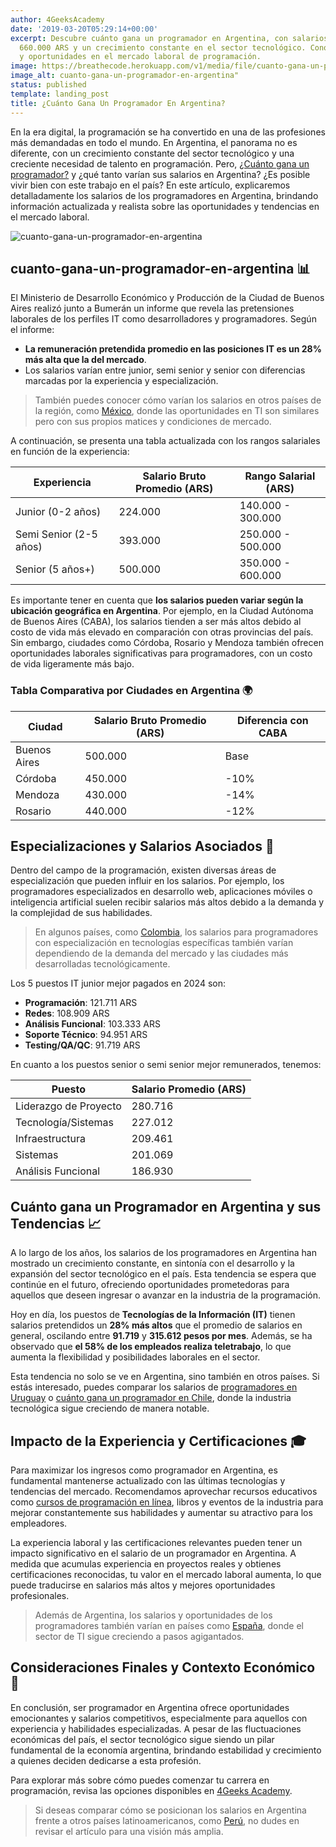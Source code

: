 ```yaml
---
author: 4GeeksAcademy
date: '2019-03-20T05:29:14+00:00'
excerpt: Descubre cuánto gana un programador en Argentina, con salarios promedio de
  660.000 ARS y un crecimiento constante en el sector tecnológico. Conoce las tendencias
  y oportunidades en el mercado laboral de programación.
image: https://breathecode.herokuapp.com/v1/media/file/cuanto-gana-un-programador-jpg
image_alt: cuanto-gana-un-programador-en-argentina"
status: published
template: landing_post
title: ¿Cuánto Gana Un Programador En Argentina?
---
```

En la era digital, la programación se ha convertido en una de las profesiones más demandadas en todo el mundo. En Argentina, el panorama no es diferente, con un crecimiento constante del sector tecnológico y una creciente necesidad de talento en programación. Pero, [¿Cuánto gana un programador?](https://4geeksacademy.com/es/cuanto-gana-un-programador/cuanto-gana-un-programador) y ¿qué tanto varían sus salarios en Argentina? ¿Es posible vivir bien con este trabajo en el país? En este artículo, explicaremos detalladamente los salarios de los programadores en Argentina, brindando información actualizada y realista sobre las oportunidades y tendencias en el mercado laboral.

![cuanto-gana-un-programador-en-argentina](https://breathecode.herokuapp.com/v1/media/file/argentina-background-post-jpg?width=400 "cuanto-gana-un-programador-en-argentina")

## cuanto-gana-un-programador-en-argentina 📊

El Ministerio de Desarrollo Económico y Producción de la Ciudad de Buenos Aires realizó junto a Bumerán un informe que revela las pretensiones laborales de los perfiles IT como desarrolladores y programadores. Según el informe:

- **La remuneración pretendida promedio en las posiciones IT es un 28% más alta que la del mercado**.
- Los salarios varían entre junior, semi senior y senior con diferencias marcadas por la experiencia y especialización.

> También puedes conocer cómo varían los salarios en otros países de la región, como [México](https://4geeksacademy.com/es/cuanto-gana-un-programador/cuanto-gana-un-programador-en-mexico), donde las oportunidades en TI son similares pero con sus propios matices y condiciones de mercado.

A continuación, se presenta una tabla actualizada con los rangos salariales en función de la experiencia:

| Experiencia | Salario Bruto Promedio (ARS) | Rango Salarial (ARS) |
|---|---|---|
| Junior (0-2 años) | 224.000 | 140.000 - 300.000 |
| Semi Senior (2-5 años) | 393.000 | 250.000 - 500.000 |
| Senior (5 años+) | 500.000 | 350.000 - 600.000 |

Es importante tener en cuenta que **los salarios pueden variar según la ubicación geográfica en Argentina**. Por ejemplo, en la Ciudad Autónoma de Buenos Aires (CABA), los salarios tienden a ser más altos debido al costo de vida más elevado en comparación con otras provincias del país. Sin embargo, ciudades como Córdoba, Rosario y Mendoza también ofrecen oportunidades laborales significativas para programadores, con un costo de vida ligeramente más bajo.

### Tabla Comparativa por Ciudades en Argentina 🌍

| Ciudad      | Salario Bruto Promedio (ARS) | Diferencia con CABA |
|-------------|------------------------------|---------------------|
| Buenos Aires | 500.000 | Base |
| Córdoba     | 450.000 | -10% |
| Mendoza     | 430.000 | -14% |
| Rosario     | 440.000 | -12% |

## Especializaciones y Salarios Asociados 💼

Dentro del campo de la programación, existen diversas áreas de especialización que pueden influir en los salarios. Por ejemplo, los programadores especializados en desarrollo web, aplicaciones móviles o inteligencia artificial suelen recibir salarios más altos debido a la demanda y la complejidad de sus habilidades.

> En algunos países, como [Colombia](https://4geeksacademy.com/es/cuanto-gana-un-programador/cuanto-gana-un-programador-en-colombia), los salarios para programadores con especialización en tecnologías específicas también varían dependiendo de la demanda del mercado y las ciudades más desarrolladas tecnológicamente.

Los 5 puestos IT junior mejor pagados en 2024 son:

- **Programación**: 121.711 ARS
- **Redes**: 108.909 ARS
- **Análisis Funcional**: 103.333 ARS
- **Soporte Técnico**: 94.951 ARS
- **Testing/QA/QC**: 91.719 ARS

En cuanto a los puestos senior o semi senior mejor remunerados, tenemos:

| Puesto                 | Salario Promedio (ARS) |
|------------------------|------------------------|
| Liderazgo de Proyecto   | 280.716                |
| Tecnología/Sistemas     | 227.012                |
| Infraestructura         | 209.461                |
| Sistemas                | 201.069                |
| Análisis Funcional      | 186.930                |

## Cuánto gana un Programador en Argentina y sus Tendencias 📈

A lo largo de los años, los salarios de los programadores en Argentina han mostrado un crecimiento constante, en sintonía con el desarrollo y la expansión del sector tecnológico en el país. Esta tendencia se espera que continúe en el futuro, ofreciendo oportunidades prometedoras para aquellos que deseen ingresar o avanzar en la industria de la programación.

Hoy en día, los puestos de **Tecnologías de la Información (IT)** tienen salarios pretendidos un **28% más altos** que el promedio de salarios en general, oscilando entre **91.719** y **315.612 pesos por mes**. Además, se ha observado que **el 58% de los empleados realiza teletrabajo**, lo que aumenta la flexibilidad y posibilidades laborales en el sector.

Esta tendencia no solo se ve en Argentina, sino también en otros países. Si estás interesado, puedes comparar los salarios de [programadores en Uruguay](https://4geeksacademy.com/es/cuanto-gana-un-programador/cuanto-gana-un-programador-en-uruguay) o [cuánto gana un programador en Chile](https://4geeksacademy.com/es/cuanto-gana-un-programador/cuanto-gana-un-programador-en-chile), donde la industria tecnológica sigue creciendo de manera notable.

## Impacto de la Experiencia y Certificaciones 🎓

Para maximizar los ingresos como programador en Argentina, es fundamental mantenerse actualizado con las últimas tecnologías y tendencias del mercado. Recomendamos aprovechar recursos educativos como [cursos de programación en línea](https://4geeksacademy.com/es/coding-campus/bootcamp-programacion-argentina-buenos-aires), libros y eventos de la industria para mejorar constantemente sus habilidades y aumentar su atractivo para los empleadores.

La experiencia laboral y las certificaciones relevantes pueden tener un impacto significativo en el salario de un programador en Argentina. A medida que acumulas experiencia en proyectos reales y obtienes certificaciones reconocidas, tu valor en el mercado laboral aumenta, lo que puede traducirse en salarios más altos y mejores oportunidades profesionales.

> Además de Argentina, los salarios y oportunidades de los programadores también varían en países como [España](https://4geeksacademy.com/es/cuanto-gana-un-programador/cuanto-gana-un-programador-en-espana), donde el sector de TI sigue creciendo a pasos agigantados.

## Consideraciones Finales y Contexto Económico 🧮

En conclusión, ser programador en Argentina ofrece oportunidades emocionantes y salarios competitivos, especialmente para aquellos con experiencia y habilidades especializadas. A pesar de las fluctuaciones económicas del país, el sector tecnológico sigue siendo un pilar fundamental de la economía argentina, brindando estabilidad y crecimiento a quienes deciden dedicarse a esta profesión.

Para explorar más sobre cómo puedes comenzar tu carrera en programación, revisa las opciones disponibles en [4Geeks Academy](https://4geeksacademy.com/es/coding-campus/bootcamp-programacion-argentina-buenos-aires).

> Si deseas comparar cómo se posicionan los salarios en Argentina frente a otros países latinoamericanos, como [Perú](https://4geeksacademy.com/es/cuanto-gana-un-programador/cuanto-gana-un-programador-en-peru), no dudes en revisar el artículo para una visión más amplia.

<call-to-action button_text="¡Contáctanos!" button_link="https://4geeksacademy.com/es/coding-campus/bootcamp-programacion-argentina-buenos-aires" background="rgba(0, 151, 205, 0.15)" title="Si estás interesado en comenzar una carrera en programación o mejorar tus habilidades existentes" text="Te invitamos a explorar nuestras opciones de capacitación y desarrollo profesional en 4Geeks. ¡Contáctanos hoy mismo para obtener más información y dar el primer paso hacia una carrera emocionante en tecnología y programación!"></call-to-action>